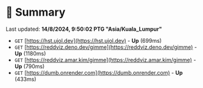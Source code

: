# 📖 Summary
Last updated: **14/8/2024, 9:50:02 PTG "Asia/Kuala_Lumpur"**

- `GET` [https://hst.ujol.dev](https://hst.ujol.dev) - **Up** (699ms)
- `GET` [https://reddviz.deno.dev/gimme](https://reddviz.deno.dev/gimme) - **Up** (1180ms)
- `GET` [https://reddviz.amar.kim/gimme](https://reddviz.amar.kim/gimme) - **Up** (790ms)
- `GET` [https://dumb.onrender.com](https://dumb.onrender.com) - **Up** (433ms)
